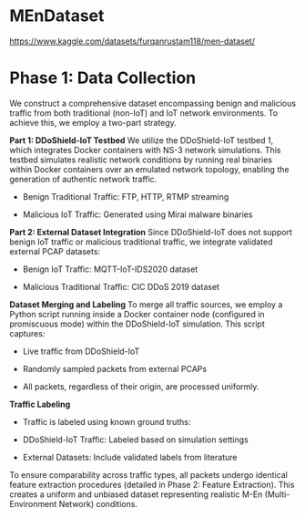 # MEnDataset


https://www.kaggle.com/datasets/furqanrustam118/men-dataset/

# Phase 1: Data Collection

We construct a comprehensive dataset encompassing benign and malicious traffic from both traditional (non-IoT) and IoT network environments. To achieve this, we employ a two-part strategy.

**Part 1: DDoShield-IoT Testbed**
We utilize the DDoShield-IoT testbed 1, which integrates Docker containers with NS-3 network simulations. This testbed simulates realistic network conditions by running real binaries within Docker containers over an emulated network topology, enabling the generation of authentic network traffic.

- Benign Traditional Traffic: FTP, HTTP, RTMP streaming

* Malicious IoT Traffic: Generated using Mirai malware binaries

**Part 2: External Dataset Integration**
Since DDoShield-IoT does not support benign IoT traffic or malicious traditional traffic, we integrate validated external PCAP datasets:

- Benign IoT Traffic: MQTT-IoT-IDS2020 dataset

* Malicious Traditional Traffic: CIC DDoS 2019 dataset

**Dataset Merging and Labeling**
To merge all traffic sources, we employ a Python script running inside a Docker container node (configured in promiscuous mode) within the DDoShield-IoT simulation. This script captures:

- Live traffic from DDoShield-IoT

* Randomly sampled packets from external PCAPs

+ All packets, regardless of their origin, are processed uniformly.

**Traffic Labeling**
- Traffic is labeled using known ground truths:

* DDoShield-IoT Traffic: Labeled based on simulation settings

+ External Datasets: Include validated labels from literature

To ensure comparability across traffic types, all packets undergo identical feature extraction procedures (detailed in Phase 2: Feature Extraction). This creates a uniform and unbiased dataset representing realistic M-En (Multi-Environment Network) conditions.

